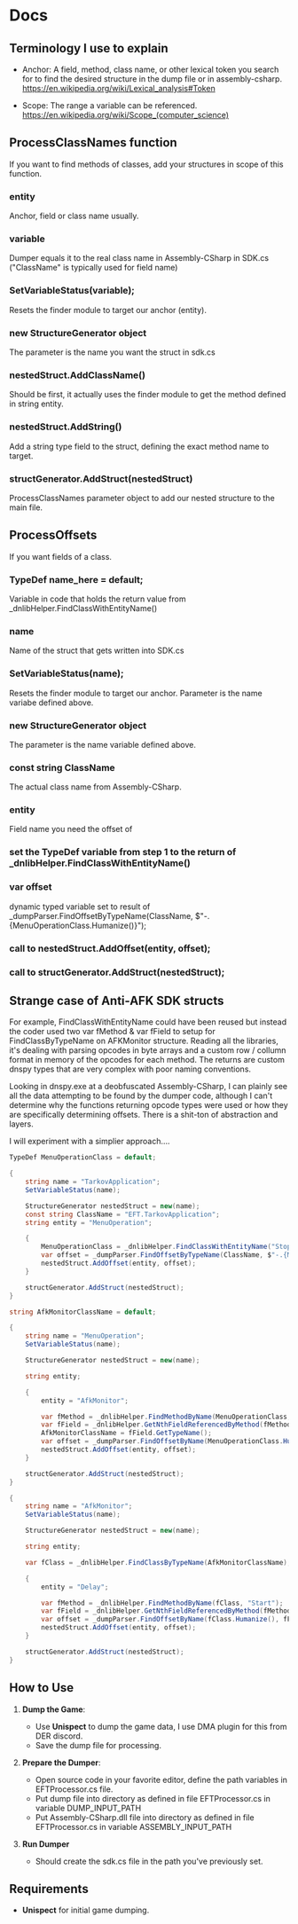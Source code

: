 # Docs

## Terminology I use to explain

- Anchor: A field, method, class name, or other lexical token you search for to find the desired structure in the dump file or in assembly-csharp. https://en.wikipedia.org/wiki/Lexical_analysis#Token

- Scope: The range a variable can be referenced. https://en.wikipedia.org/wiki/Scope_(computer_science)


## ProcessClassNames function

If you want to find methods of classes, add your structures in scope of this function.

### entity
Anchor, field or class name usually.

### variable
Dumper equals it to the real class name in Assembly-CSharp in SDK.cs ("ClassName" is typically used for field name)

### SetVariableStatus(variable);
Resets the finder module to target our anchor (entity).

### new StructureGenerator object
The parameter is the name you want the struct in sdk.cs

### nestedStruct.AddClassName() 
Should be first, it actually uses the finder module to get the method defined in string entity.

### nestedStruct.AddString() 
Add a string type field to the struct, defining the exact method name to target.

### structGenerator.AddStruct(nestedStruct)  
ProcessClassNames parameter object to add our nested structure to the main file.


## ProcessOffsets

If you want fields of a class.

### TypeDef name_here = default;
Variable in code that holds the return value from _dnlibHelper.FindClassWithEntityName()

### name
Name of the struct that gets written into SDK.cs

### SetVariableStatus(name); 
Resets the finder module to target our anchor. Parameter is the name variabe defined above.

### new StructureGenerator object
The parameter is the name variable defined above.

### const string ClassName
The actual class name from Assembly-CSharp.

### entity
Field name you need the offset of

### set the TypeDef variable from step 1 to the return of _dnlibHelper.FindClassWithEntityName()

### var offset
dynamic typed variable set to result of _dumpParser.FindOffsetByTypeName(ClassName, $"-.{MenuOperationClass.Humanize()}");

### call to nestedStruct.AddOffset(entity, offset);

### call to structGenerator.AddStruct(nestedStruct);


## Strange case of Anti-AFK SDK structs

For example, FindClassWithEntityName could have been reused but instead the coder used two var fMethod & var fField to setup for FindClassByTypeName on AFKMonitor structure.
Reading all the libraries, it's dealing with parsing opcodes in byte arrays and a custom row / collumn format in memory of the opcodes for each method. The returns are custom dnspy types that are very complex with poor naming conventions.

Looking in dnspy.exe at a deobfuscated Assembly-CSharp, I can plainly see all the data attempting to be found by the dumper code, although I can't determine why the functions returning opcode types were used or how they are specifically determining offsets. There is a shit-ton of abstraction and layers.

I will experiment with a simplier approach....

```c#
TypeDef MenuOperationClass = default;

{
    string name = "TarkovApplication";
    SetVariableStatus(name);

    StructureGenerator nestedStruct = new(name);
    const string ClassName = "EFT.TarkovApplication";
    string entity = "MenuOperation";

    {
        MenuOperationClass = _dnlibHelper.FindClassWithEntityName("StopAfkMonitor", DnlibHelper.SearchType.Method);
        var offset = _dumpParser.FindOffsetByTypeName(ClassName, $"-.{MenuOperationClass.Humanize()}");
        nestedStruct.AddOffset(entity, offset);
    }

    structGenerator.AddStruct(nestedStruct);
}

string AfkMonitorClassName = default;

{
    string name = "MenuOperation";
    SetVariableStatus(name);

    StructureGenerator nestedStruct = new(name);

    string entity;

    {
        entity = "AfkMonitor";

        var fMethod = _dnlibHelper.FindMethodByName(MenuOperationClass, "StopAfkMonitor");
        var fField = _dnlibHelper.GetNthFieldReferencedByMethod(fMethod);
        AfkMonitorClassName = fField.GetTypeName();
        var offset = _dumpParser.FindOffsetByName(MenuOperationClass.Humanize(), fField.Humanize());
        nestedStruct.AddOffset(entity, offset);
    }

    structGenerator.AddStruct(nestedStruct);
}

{
    string name = "AfkMonitor";
    SetVariableStatus(name);

    StructureGenerator nestedStruct = new(name);

    string entity;

    var fClass = _dnlibHelper.FindClassByTypeName(AfkMonitorClassName);

    {
        entity = "Delay";

        var fMethod = _dnlibHelper.FindMethodByName(fClass, "Start");
        var fField = _dnlibHelper.GetNthFieldReferencedByMethod(fMethod, 3);
        var offset = _dumpParser.FindOffsetByName(fClass.Humanize(), fField.Humanize());
        nestedStruct.AddOffset(entity, offset);
    }

    structGenerator.AddStruct(nestedStruct);
}
```

## How to Use

1. **Dump the Game**:
   - Use **Unispect** to dump the game data, I use DMA plugin for this from DER discord.
   - Save the dump file for processing.

2. **Prepare the Dumper**:
   - Open source code in your favorite editor, define the path variables in EFTProcessor.cs file.
   - Put dump file into directory as defined in file EFTProcessor.cs in variable DUMP_INPUT_PATH
   - Put Assembly-CSharp.dll file into directory as defined in file EFTProcessor.cs in variable ASSEMBLY_INPUT_PATH
3. **Run Dumper**
   - Should create the sdk.cs file in the path you've previously set.

## Requirements
- **Unispect** for initial game dumping.
